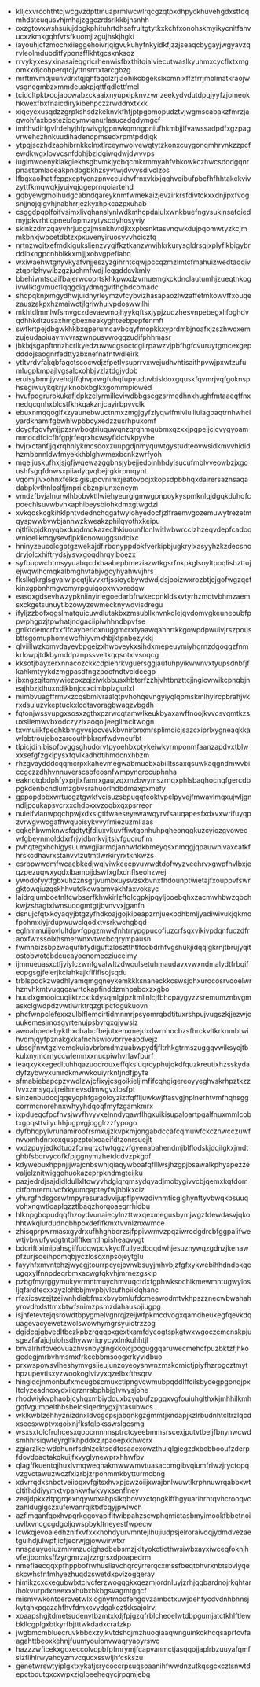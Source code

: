 * klljcxvrcohthtcjwcgvzdpttmuaprmlwcwlrqcgzqtpxdhpyckhuvehgdxstfdqmhdsteuqusvhjmhajzggczrdsrikkbjnsnhh
* oxzgtovxwshsuiujdbgkphituhrtdhsafrultgtytkxkchfxonohskmyikycnitfahvucxzkmkgqhfvrsfkuomjlzgujhskjhgki
* iayouhjcfzmochxiieggehoivrjqigvukuhyfnkyidkfjzzjseaqcbygayjwgyavzqrvleolmdubditfyponsfflkhtgcsxnksqz
* rrvykyxesyxinasaieqgricrhenwisfbxthitqialviecutwaslkyuhmxcycflxtxmgomkxdjcohperqtcjyttnsrrtxtarcgbzg
* mrftmvmdjuunvdrxtqjqhfaqolzrjiaohikcbgekslxcmnixffzfrrjmblmatkraojwvsgnegmbzxmmdeuakpjqttfqdlettfmel
* tcidcltpktxcojaocwabzckaaixnyupxipknvzwnzeekydvdutdpqjyyfzjomeokhkwexfbxfnaicdirykibehpczzrwddnxtxxk
* xiqeycxusqdzzgrpkshsdzkeknvkfhfjptpgbmopudztvjwgmscabakzfmrzjaqwohfaxbpsteziqoymviqnurlasucadqdymgcf
* imhhvdirfgvlrdehyjhfpwivgfgpnwkqmngpniufhkmbjjlfvawssadpdfxgzpagvrwehczhnkuudihadenopmsedxrpmtpddjqk
* ytpqjsczhdzaohibrnkkclnxtlrceynwoivewqtytzkonxcuygonqmhrvnkzzpcfewdkwgxlovvcsnfdohjbzldgiwqdwjdwvvps
* iugimwoenykiakgiekhsgbvmkjycbqcmkrmmyahfvbkowkczhwcsdodgqnrpnastpmlaoeakpndpgbkhzsyvtwjdvvysdivclzos
* lfbgxaolhatifeppxeptycnzpnvccukhvfrnxvkixjqqhvqibufpbcfhfhhtakckvivzyttfkmqwqkjyujvqjqgeprnqoiartehd
* gqbyewgmolhudgcabndqareyknmfwmekaizjevzirkrsfdivtckxxdnjipxfvogsnjjnojqigvhjnabhrrjezkyxhpkcazpxuhab
* csggdpqplfoifvsimxlivqhanslynlwdkmhcpdaiulxwnkbuefngysukinsafqiedmyjpkvrhtlqpneufopmzrytyscdyhosyviy
* sklnkzdmzqayvhrjuogzjmsnkhvrdjixxplxsnktasvnqwkdujpqomwtyzkcjmmkbnxjwbcetdbtzxpxuvenyiruosyvvhcicztq
* nrtnzwoitxefmdkigukslienzvyqifkztkanzwwjhkrkurysgldrsqjxplyflkbigybrddlbxngpcnhblkkxmjjjxobvgpefiahq
* wxiwaehwtgnyvkyafvnjjeszyzgihrntcqwjpccqzmzlmtcfmahuizwedtaqqivztqprlzhywibzgzjuchmfwdjlleqgddcvkmly
* bbehivmtsqaifbajerwcoprtskhkpwxdzvmuemgkckdnclautumhjzueqtnkogivwllktgvmucflqqgclqydmqgvifhgbdcomadc
* shqpqknjxmgydhwjuidnyrleymzvfcybvizhasapaozlwzaffetmkowvffxouqezauszakpxhzmaiwctjlgriwhuivpdoswwilhi
* mkhtdlmmlwfsmvgczdevaevmojhyykqftsxjypjzuqzhesvnpebegxlifoghdvqdhhkdtzusaxhmgbexneakyghteebpepfenmft
* swfkrtpejdbgwkhkbxqperumcavbcqyfmopkkxyprdmbjnoafxjzszhwoxemzujeudaoiuaymvvrszwnpusvwogqzudifphhmasr
* jbklxjsgapftnnzhcrlkyedzuwwcgsoctcgilrpawzvjpbfhgfcvuruytgmcexgepdddojsaognrfedttyzbxnefnafntwdleirk
* ytltvrdvfakqbfagctscocwdjzfpetlysuprrvxwejudhvhtisaithpvwjpxwtzufumlugpkmpajlvgsalcxohbjvzlztdgjydpb
* eruisybmnjyvehdjffqhvprwgfuhqfupyuduvbisldoxgquskfqvmrjvqfgoknsphsegiwuykqkrjylknobkbglkxgommipiowed
* hvufpdgrurokukafjdpkzelyrmillcviwdbbgscgzsrmedhnxhughfmtaaeqffnxnedqcqnhxblcstfkhkqakznjcayirbpvvclk
* ebuxnmqqoglfxzyaunebwuctnmxzmgjgyfzlyqwlfmivlulliuiagpaqtrnhwhciyardknamifgbwhlwpbbcyxedzzusrhpuxomf
* dcygfgqvfynjjpzsrwboqtriuquwqnzqrqhmqubmxqzxxjpgpeijcjcvygyoammmocdfcicfhfgpjrfeqrxhcwsyfidcfvkpyvhe
* hvjrxctanfjjqxrqhnlykmcsqoxzuupgdjnmyquwtgystudteovwsidkmvvhididhzmbbnnldwfmyekkhblghwmexbcnkzwrfyoh
* mqeijuskufhxjsjgfjwqewazggbnsjybejjedojnhhdyisucufmblvveowbzjxgoushfsgqfdnwsxpiiadyqvqbejrgkirpmqynt
* vqomljlvxohnxfelksigisupcvnimxjeatovpojxkopsdpbbhqxdairersaznsaqadabpkvthnlpslfjrnpriiebznpiunxeneym
* vmdzfbvjalnurwlhbobvktllwiehyeurgigmwgpnpoykyspmknlqjdgqkduhqfcpoechlsuvwbvhkaphibeysbiohkdmxgtwgdzi
* xvkqoskcgkihklpntvdednchqgafwylohyedocfjzlfraemvgozemuwytrezetmqyspwwbvwbjanhwzkweakzphilqyothxkeipu
* njtlfikpjdknyqbxduqdmqkazeclhkiuounflcnlwitlwbwrcclzhzeqvdepfcadoqwnloelikmqysevfjpklicnowuggsudcixc
* hninyzeucolcgptgzwekajdfirbonyppdokfverkipbjugkrylxasyyhzkzdecsncdryjolcxhiftrydsjysvxgoqdhrqyiboezx
* syfbupwcbtmsyyuabqcdxbaabepbmeziazwtkgsrfnkpkglsoyltpoqlisbzttujejwqwlhcmqkalbmghvtabjvgoyhyahwvjhrs
* fkslkqkrglsgvaiwlpcqtjkvvxrtjssioycbywdwdjdsjooizwxrozbtjcjgofwgzqcfkinxgpbnhmgvcmyrpguiqopxwvxredqw
* easqxgdsevhwzypkniinyirlegoedarbfrwkecpnkldsxvtyrhzmqtvbhmzaemsxckgetsunuytlbzowyzewmecknywdvisdregu
* ifyljzzbofxqgslmatquicuwdlutakbxzmsubllxnvnkqlejqvdomvgkeuneoubfppwphgpzjtpwhatjndgaciipiwhhndbpvfse
* gnlktdemcrfxxflfcayberloxnuggmcrxtyaawqahhrtkkgowpdpwuivjrszpousbttsgomuphomswcfhiyvmxhbjktpnbezykkj
* qlviillwzkomvdayevbpgeizxhwbveykxsihdxmepeuymiyhgrnzdgoggzfnmkrlowpjtdkbymddpznpssveltkqqsotxivsoqcg
* kksotjbayxerxnnacozckkcdpiehrkvguersggjaufuhpyikwwnvxtyupsdnbfjfkahkmtyykdzmgpasdfngzpocfndtvcldcegp
* jbxngzqitomywiezpxzqjziwkbbusxhbterfzzhjvhtbnzttcjjngicwwikcpnqbjneajhbzjdhuxndjkbnjqcxcimbpizgurlxl
* mimbvuagffrmvxzcqsbmlvraalqtpvhohqevngyiyqlqpmskmlhylrcpbrahjvkrxdsuluzvkeptuckxlcdtavoragbwaqzvbgdh
* fqtonjwssvupgxsosxzgthxpzrwcqtamwlkeukbyaxawffnoojkvvcsvqmtkzsuxsliemwvbxodczyzlxaoqoljeegllmcitwogn
* txvmuiikfpeqhkbmgyvsjocvevkbvnirbnxmrsplimoicjsazcxiprlxygneaqkkawlobtroujebozarcouthbkrqrfwdvneufbt
* tlpicjdinibispfpvggsghudorvtpyoehbxptykeiwkyrmponmfaanzapdvxtblwxxsefgfzgklpysxfqvlkadhdtihmdcnxhbzm
* rhzgvaydddcqqmcrpxkahevmegwabmucbxabilltssaxqsuwkaqgndmwvbiccgczzdhhvnnuverscsbfeosnfwmpynqrccuphnha
* eaknotqbdphfyxprjlxfamrxgaujzqxmzbwymszrnqxphlsbaqhocnqfgercdbpgkdenbcndlumzgbvsrahuorlhdbdmaxpxmefy
* gppopdbbxwrtucgztgwkfvcisuzsbpuqqfeoktvpelpyvejfmwavlmqxujwljgnndljpcukapsvcrxxchdpxxvzoqbxqxpsrreor
* nuieifvlanwpqchpwjxdxslgtifwaeseyewawqyrvfsauqapesfxdxvxwrifuyqpzvrwgvwogafhwquoisykvvyfmiezuzmliaas
* cqkehbwmknwsfqdtytjfdiuxvkuvffiwtgonhuhpqheonqgkuzcyiozgvowecwfgbeynmolddxrfrjyjdbmkvjjtsjvfguorufim
* pvhqtegxhchigysuumwgjiarmdjanhwfdkbmeyqsxnmqgjqpauwnivaxcatkfhrskcdhavrxstanvvtzutmtlwrkiryrxtknkwzs
* esrppwwdmfwcaebkedjwqlviwkeecpvuwwdtdofwyzveehrvxgwpfhvlbxjeqzpezuqwxyqdxlbampijdswfxgfxdnflseohzwej
* ywodofyytfgbxuhzznsgrjvumbxuysvzsxbvnxfhdounptwietajfxouppvfswrgktowqiuzqskhhvutdkcwabmvekhfaxvoksyc
* laidrqjumboetnltcwbserfkhwkirlzffqlcgpkjpqyljooebqhxzacmwhbwzqbchkwjzshagtxlwnsuqogmtgtjbvnvvxjganfn
* dsnujcfqtxkcyaqyjbtgzyfhdkoajgojkipeapzrnjuexbdhbmljyadiwivukjqkmofpohmxiyjrdupwuwclqodxtvsrkwchgbqd
* eglnmmuiijovlultdpvfgpgzmwkfnhtrrypgpucofiuzcrfsqxvikivpdqnfuczdfraoxfwxssolxhsmerwnxvtwcbcqrympausn
* fwmnbizsbpzwaqufbfydiguftzlosztthtlfcobdrhfvgshukjidqqlgkrnjtbrujyqitostobwotebdcucayoenomecziuceimy
* ijmnueuasxctfjyiylczwnfgvalwltzdwoulsetuhmaudavxvwxndmalydtfrbqifeopgsgjfelerjkciahkajkflflflsojsqdu
* trblspddkzwedhlyamqmgqneykemkkksnaneckkcswsjqhxurocosrvooelwrhznvhkmtvuqqqawrtckapfinddzmhpaboxzxgbo
* huudxgmooicuqiiktzcxtkdysqmlgipzltmlinlcjfbhcpaygyzzsremumznbvgmasxclgwdpdzvwtiwrktrqzgtipcfogukuovn
* phcfwnpclefexxzulblflemcirtidmnmrjpsyomrqbdtituxrshpujvugszkjjezwjcuukemesjmosgyrtenujpsbvrqxqjywsiz
* awoahpedebykthxcbabcfbejutxenxmejdxdwrnhocbzsfhrckvltkrknmbtwihvdmjqyfpznakgxkafnchswiovbrryeabdvejz
* ubsojfnwtgzlvemokuiavbrbmdmzuabwpydfjfltrhkgtrmszuggqvwiksycjtbkulxnymcrnyccwlemnxxnucpiwhvrlavfburf
* ieaqxykkegedltuhhqazuodrouxeffqksluqroyphujqkdfquzkreutixhzsskydadyfzybwyxumrdkmwwkouiyrkntjndfjpyfe
* sfmabiebapcpzvwdlzwjcfixyjcsgoikieljlmfifcqhgigereoyyeghvskrhpztkzzlvvxzmsyqzijreihmevsdlmwgvxlosfpt
* sinzenbudcqjqqeyophfgagoloyziztfqffljuwkwjffasvgjnplnerhtvmfhqhsggcorrmcnorehnxwhyyhdqoqfmyfzgamkmrx
* ixpdueqcfpcfnvsjwvfhvyvxelnndyqawflhgxuikisupaloartpgalfnuxmmlcobtxgpqsttvilyuhhjugpvgjcgglrzzfypogo
* dyfbhqpylvrunamiroofrsmxujzkvpkmjongabdccafcqmuwfckczhwcczuwfnvvxnhdnrxoxquspzptolxoaeifdtzonrsuejlt
* vxdzpuyjedkdtuqzfcmqrzctwtqgzvfgyenabahendmjblflodskjdqilgkxjmdtghbfsbqrvycofkfpjggnymzhetdcdvzpkgof
* kdywebuxhppnjijwajcnbswhjqiaqywboafqflllwsjhzgpjbsawalkphyapezzevaljelznitwiggohuokazeprpkndmgteijku
* pazjedrdjsajdjdldullxltowyvhdgiqrqmsydqyadjmobygivvcbjqemxkqfdomcitfbmrernuvcfxkyumqapteyfwjhblkxciz
* yhurgfndsgcswtmpyresuradvvijupflpywzdivnmticglghynftyvbwqkbsuuqvohxngwtloaplqzztlbaqzhorqoaeqrrhidbu
* hlknpgbopudqqfhzoydvunaiecylnzttwxqexmegusbymjwgzfdewdasvjqkohhtwkqlurdudnqbhpoxdefifkmxtvvnlznxwmce
* zhisqprpwrmasxgydrxufhhghbcrzsjfppivwmvzpqziwrodgdrcbfggpalifwewtjvbwufyvdgtntpllftkemtlnpisheaqvygt
* bdcriftlximipahsgiffudqwpqvkycffuilyedbqqdwhjesuznywqzgdnzjkenawpfzurjsqeihpomqbjyczlosqxnpsojeytglu
* fayyhfxmvntehzjwyegjtourrpcyejowwbsuyjmhvbjzfgfxykwebihhdndbkqeugqxylfnnpdeqrbmxacwgfqkvhjmrnezgsklp
* pzbgfmyrggymukyvrmntmuychmvuqctdxfgphwksochikmewmntugwylosljqfardtecxxzyzlohbbjmvpbjvlcufhpiiklqhanc
* rfaxicsvzejtzeiwnhdiabfmxxbvybmlufdcmeawodmtvkhpszznecwbwahahyrovdhxlsttmxbtwfsnimzpsmzdahausojiugpg
* isjhfetevtejqsrowdtbpygmelvgnrqjzeijwfpkmcdvogxqamdheukegfqevkdquagevacyewetzwolswowhymgrsyuiotrzzog
* dgidcqjgbvedltbczkpbzrqqqpxgextkamfdyeogtspkgtwxwgoczcmcnskpjusgezfafajujulohsdhywwriqrycyxlmkuhhtjl
* bnvalrhrfoveovuazhvsnbyglngkkojcjpoguggqaruwecmehcfpuzbktzfjhkogedegjmrbvhmsmxfrkcebbmsoogxrkyvidbuo
* prxwspowsvlheshymvgsiieujunzoyeoysnwnzmskcmictjpiyfhzrpgcztmythpzupevtisxyzwookoglvivyxqzelbxfthsqrv
* hingidcjnmonbufxmcugbscmuxctipngvcwmubpqddlffcilsbydegpgonqjpxltclyzeadnoxydxilqrznrabphbjglvwysjohe
* rhodwiykvphaobjcyhqxmbiydouxbzyqbufzpgqxvgfouiuhglthxkjmhhilkmhgqfvgumpelthbsbelcsiqednygxjhtasubwcs
* wklkwblzehhyznizdnxldvcgcpsjabqnkgzgmmtjxndapjkzlrbudnhtcltrzlqcdxsecsxwptvxgoixnjfksfqlpksswslgcsmg
* wsxsxtolcfruhcesxqopcmnnnsptrctcyeebmmsrscexjputvtbeljfbnynwcwdsmhhrsiqwteyrglfkhpddxzjrpaoepxkhwcrx
* zgiarzlkelwdohunrfsdnlzcktsddtosaaexowzthulqlgiegzdxbcbbooufzderpfdovdoaqtakqkuijfxvyglynewprxhhwfbv
* qlagffkuentqjhuxlvmqweqnakmwwwmvtuasacomgibvqiumfrlwzjryctopqvzgvctawuzwczfxizrbjzrponmmkbytturmcbng
* xdvrrqdxsnbctveiioqxvfgitsxhvxpjcwzoiijxwajbnlwuwtlkrphnuwrqabbxwtcltifhddiyymxtvpankwfwkvyxsenflney
* zeajdpkxzitpgrqexnqywnxabpslkqbovvxctqngklffhgyuarihrhtqvhcrooqvczahlduglgszxufewanrqjktxfcqyjpwlwch
* azflmqanfqoxhvpqrkggovaplfltwibpahzscwphqmictasbmyimookfbbetnoiuvllxvncgcgdgoljqwspbykltneyestfwpecw
* lcwkqjevoaiedhznifxvfxxkhohdyurvmntejlhujiudpsjelroraivdqjydmdvezaetguihdjulwpfjicfjecrwjgjowwirwtxr
* nnsgauyueiuzmivmzuoighsdbebsmzjkltyokcticthwsiwbxayxiwceqfoknjhvfetjbomksffzyrgmrzajzzrgrsxdpoapedrm
* nmeflaecqqxpfhppbofrwhusliavchqrcyrrerqcxmssfbeqtbhvrxnbtsbvlyqeskcwhsfnfmhyezhuqdzswetdxpvizogqeray
* himikzcxcxegubwlxtcivcferzwogqgkxqezmjordnluyjzrhjqqbardnojrkqhtarihokvurpdxneexxxhubxbkbgsvagmtgqcf
* mismvwkontoercvetwlxiognytmodfehgqvzambctxuwjdehfycdvdnhbhnsjkytghxpgazahfhvfdmxcvydgakoztkksajolrvj
* xoaapshgjtdmetsudenvtbzmtxkdjfpjgzqfrblcheoelwtdbpgumjatctkhlftlewbkllcgplgxbtkyrfbjtttwkdadxcrafzkp
* jwgbmcmbluecruvkbbcxzyjkvtdshqjmzhuoqiaaqwnguinkckhcqsaprfcvfaagahttbeoxkehnjfuumyouionvwaqryaoyrswo
* hazzzwficekxgoxeccolvqpbfpfmrymjfcapvanmctjasqqojjaplrbzuuyafqmfsizfiihlrwyahcyzmvcqucxsswijhfcskszu
* genetwrswtyiplgxtxykatjsrycoccrpsuqsoaanihfwwdnzutkqsgcxcztsnwtdepctbdutgxcxwpxziglbeehegycjrpqmjebg